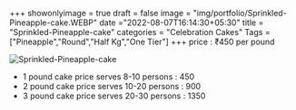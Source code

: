 +++
showonlyimage = true
draft = false
image = "img/portfolio/Sprinkled-Pineapple-cake.WEBP"
date ="2022-08-07T16:14:30+05:30"
title = "Sprinkled-Pineapple-cake"
categories = "Celebration Cakes"
Tags = ["Pineapple","Round","Half Kg","One Tier"]
+++
price : ₹450 per pound
<!--more-->
![Sprinkled-Pineapple-cake](/img/portfolio/Sprinkled-Pineapple-cake.WEBP)
* 1 pound cake price serves 8-10 persons : 450
* 2 pound cake price serves 10-20 persons : 900
* 3 pound cake price serves 20-30 persons : 1350
